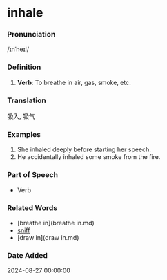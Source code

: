 # inhale
### Pronunciation
/ɪnˈheɪl/
### Definition
1. **Verb**: To breathe in air, gas, smoke, etc.
### Translation
吸入, 吸气
### Examples
1. She inhaled deeply before starting her speech.
2. He accidentally inhaled some smoke from the fire.
### Part of Speech
- Verb
### Related Words
- [breathe in](breathe in.md)
- [sniff](sniff.md)
- [draw in](draw in.md)
### Date Added
2024-08-27 00:00:00